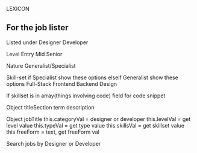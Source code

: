LEXICON

## For the job lister

Listed under
	Designer
	Developer

Level
	Entry
	Mid
	Senior

Nature
	Generalist/Specialist

Skill-set
	if Specialist
		show these options
	elseif Generalist
		show these options
			Full-Stack
			Frontend
			Backend
			Design

If skillset is in array(things involving code)
	field for code snippet

Object titleSection
	term
	description

Object jobTitle
	this.categoryVal = designer or developer
	this.levelVal = get level value
	this.typeVal = get type value 
	this.skillsVal = get skillset value
	this.freeForm = text, get freeForm val

Search jobs by Designer or Developer